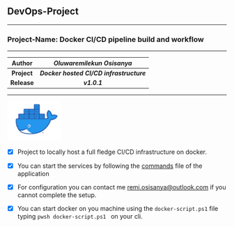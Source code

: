 ## DevOps-Project ##
--------------------

### Project-Name: Docker CI/CD pipeline build and workflow ###
--------------------------------------------------------------


| Author  |  *Oluwaremilekun Osisanya* |
|:-------:| :---------:|
| **Project** |  ***Docker hosted CI/CD infrastructure*** |
| **Release** |  ***v1.0.1*** | 

---------------------------------------------------------------

![Docker](./asset/docker-reimg.png)

- [X] Project to locally host a full fledge CI/CD infrastructure on docker.
- [x] You can start the services by following the [commands](./commands.md) file of the application
- [x] For configuration you can contact me <remi.osisanya@outlook.com> if you cannot complete the setup.
- [x] You can start docker on you machine using the `docker-script.ps1` file typing `pwsh docker-script.ps1 ` on your cli.

